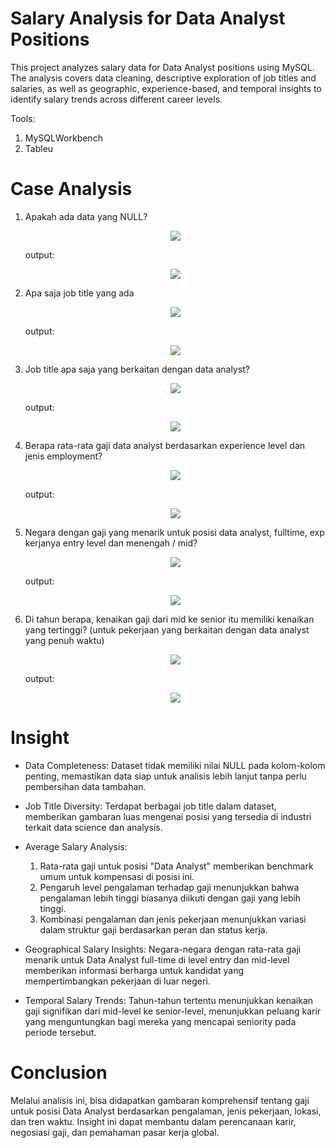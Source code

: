 # Salary Analysis for Data Analyst Positions
This project analyzes salary data for Data Analyst positions using MySQL. The analysis covers data cleaning, descriptive exploration of job titles and salaries, as well as geographic, experience-based, and temporal insights to identify salary trends across different career levels.

Tools:
1. MySQLWorkbench
2. Tableu
   
# Case Analysis
1. Apakah ada data yang NULL?
   <p align="center">
     <img src="https://github.com/user-attachments/assets/804e6f19-945a-42a3-abac-b9cc6f5473a0">
   </p>
   output:
   <p align="center">
     <img src="https://github.com/user-attachments/assets/5b941c66-d9bb-45e3-81a8-d95b313e9497">
   </p>

2. Apa saja job title yang ada
   <p align="center">
     <img src="https://github.com/user-attachments/assets/7fe7d379-77b2-4327-8b39-1a52a39bb817">
   </p>
   output:
   <p align="center">
     <img src="https://github.com/user-attachments/assets/b145a35d-4372-42ba-a9a8-9763defc2473">
   </p>
   
3. Job title apa saja yang berkaitan dengan data analyst?
   <p align="center">
     <img src="https://github.com/user-attachments/assets/98088173-28ae-48b9-8671-a572fd043425">
   </p>
   output:
   <p align="center">
     <img src="https://github.com/user-attachments/assets/a444b180-28eb-4a82-9198-36ed5e75fe9e">
   </p>

4. Berapa rata-rata gaji data analyst berdasarkan experience level dan jenis employment?
   <p align="center">
     <img src="https://github.com/user-attachments/assets/8d2b8848-6ff0-424f-a358-77ee82c1db6c">
   </p>
   output:
   <p align="center">
     <img src="https://github.com/user-attachments/assets/c008b93f-83fd-4a18-9c36-f33f5e617ff4">
   </p>
   
5. Negara dengan gaji yang menarik untuk posisi data analyst, fulltime, exp kerjanya entry level dan menengah / mid?
   <p align="center">
     <img src="https://github.com/user-attachments/assets/010d108c-a6cd-4e2e-aa08-b7ee1bab8a6d">
   </p>
   output:
   <p align="center">
     <img src="https://github.com/user-attachments/assets/ec38e124-aceb-4a0b-9c00-e8aa6121c3d2" >
   </p>
   
6. Di tahun berapa, kenaikan gaji dari mid ke senior itu memiliki kenaikan yang tertinggi? (untuk pekerjaan yang berkaitan dengan data analyst yang penuh waktu)
   <p align="center">
   <img src="https://github.com/user-attachments/assets/5eff4011-23d8-40f7-9421-574a48a270d3">
   </p>
   output:
   <p align="center">
     <img src="https://github.com/user-attachments/assets/9524aca2-e3c2-4cac-adc0-1b8dbd454706">
   </p>


# Insight
- Data Completeness: Dataset tidak memiliki nilai NULL pada kolom-kolom penting, memastikan data siap untuk analisis lebih lanjut tanpa perlu pembersihan data tambahan.

- Job Title Diversity: Terdapat berbagai job title dalam dataset, memberikan gambaran luas mengenai posisi yang tersedia di industri terkait data science dan analysis.

- Average Salary Analysis:
   1. Rata-rata gaji untuk posisi "Data Analyst" memberikan benchmark umum untuk kompensasi di posisi ini.
   2. Pengaruh level pengalaman terhadap gaji menunjukkan bahwa pengalaman lebih tinggi biasanya diikuti dengan gaji yang lebih tinggi.
   3. Kombinasi pengalaman dan jenis pekerjaan menunjukkan variasi dalam struktur gaji berdasarkan peran dan status kerja.

- Geographical Salary Insights: Negara-negara dengan rata-rata gaji menarik untuk Data Analyst full-time di level entry dan
mid-level memberikan informasi berharga untuk kandidat yang mempertimbangkan pekerjaan di luar negeri.

- Temporal Salary Trends: Tahun-tahun tertentu menunjukkan kenaikan gaji signifikan dari mid-level ke senior-level, menunjukkan peluang karir yang menguntungkan bagi mereka yang mencapai seniority pada periode tersebut.

# Conclusion
Melalui analisis ini, bisa didapatkan gambaran komprehensif tentang gaji untuk posisi Data Analyst berdasarkan pengalaman, jenis pekerjaan, lokasi, dan tren waktu. Insight ini dapat membantu dalam perencanaan karir, negosiasi gaji, dan pemahaman pasar kerja global.

